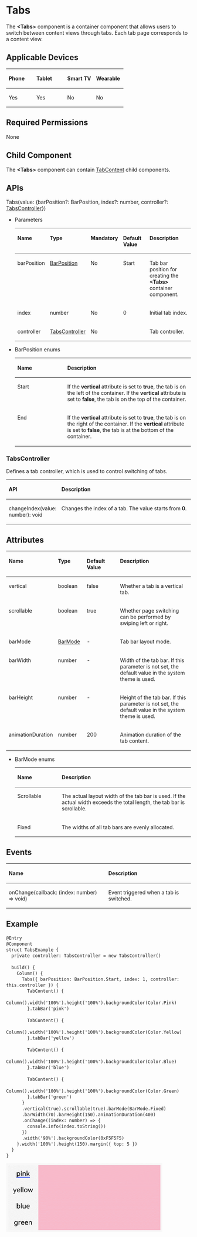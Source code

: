 # Tabs<a name="EN-US_TOPIC_0000001166728941"></a>

The  **<Tabs\>**  component is a container component that allows users to switch between content views through tabs. Each tab page corresponds to a content view.

## Applicable Devices<a name="section322851519172"></a>

<a name="table857714145377"></a>
<table><thead align="left"><tr id="row55778146373"><th class="cellrowborder" valign="top" width="23.66106080206986%" id="mcps1.1.5.1.1"><p id="p7577141417376"><a name="p7577141417376"></a><a name="p7577141417376"></a>Phone</p>
</th>
<th class="cellrowborder" valign="top" width="26.3130659767141%" id="mcps1.1.5.1.2"><p id="p487719816463"><a name="p487719816463"></a><a name="p487719816463"></a>Tablet</p>
</th>
<th class="cellrowborder" valign="top" width="24.63130659767141%" id="mcps1.1.5.1.3"><p id="p135771614203720"><a name="p135771614203720"></a><a name="p135771614203720"></a>Smart TV</p>
</th>
<th class="cellrowborder" valign="top" width="25.39456662354463%" id="mcps1.1.5.1.4"><p id="p25772014133712"><a name="p25772014133712"></a><a name="p25772014133712"></a>Wearable</p>
</th>
</tr>
</thead>
<tbody><tr id="row8578151423715"><td class="cellrowborder" valign="top" width="23.66106080206986%" headers="mcps1.1.5.1.1 "><p id="p65782014203718"><a name="p65782014203718"></a><a name="p65782014203718"></a>Yes</p>
</td>
<td class="cellrowborder" valign="top" width="26.3130659767141%" headers="mcps1.1.5.1.2 "><p id="p148771182469"><a name="p148771182469"></a><a name="p148771182469"></a>Yes</p>
</td>
<td class="cellrowborder" valign="top" width="24.63130659767141%" headers="mcps1.1.5.1.3 "><p id="p45783141377"><a name="p45783141377"></a><a name="p45783141377"></a>No</p>
</td>
<td class="cellrowborder" valign="top" width="25.39456662354463%" headers="mcps1.1.5.1.4 "><p id="p11578161443718"><a name="p11578161443718"></a><a name="p11578161443718"></a>No</p>
</td>
</tr>
</tbody>
</table>

## Required Permissions<a name="section988262631714"></a>

None

## Child Component<a name="section5989144051714"></a>

The  **<Tabs\>**  component can contain  [TabContent](ts-container-tabcontent.md)  child components.

## APIs<a name="section97451749121712"></a>

Tabs\(value: \{barPosition?: BarPosition, index?: number, controller?:  [TabsController](#section104288910399)\}\)

-   Parameters

    <a name="table193606194544"></a>
    <table><thead align="left"><tr id="row536071910541"><th class="cellrowborder" valign="top" width="16.11%" id="mcps1.1.6.1.1"><p id="p436112199544"><a name="p436112199544"></a><a name="p436112199544"></a>Name</p>
    </th>
    <th class="cellrowborder" valign="top" width="19.3%" id="mcps1.1.6.1.2"><p id="p19361319115410"><a name="p19361319115410"></a><a name="p19361319115410"></a>Type</p>
    </th>
    <th class="cellrowborder" valign="top" width="9.77%" id="mcps1.1.6.1.3"><p id="p9361201975417"><a name="p9361201975417"></a><a name="p9361201975417"></a>Mandatory</p>
    </th>
    <th class="cellrowborder" valign="top" width="18.6%" id="mcps1.1.6.1.4"><p id="p43611199542"><a name="p43611199542"></a><a name="p43611199542"></a>Default Value</p>
    </th>
    <th class="cellrowborder" valign="top" width="36.22%" id="mcps1.1.6.1.5"><p id="p1136141975419"><a name="p1136141975419"></a><a name="p1136141975419"></a>Description</p>
    </th>
    </tr>
    </thead>
    <tbody><tr id="row10361101915545"><td class="cellrowborder" valign="top" width="16.11%" headers="mcps1.1.6.1.1 "><p id="p1361119155417"><a name="p1361119155417"></a><a name="p1361119155417"></a>barPosition</p>
    </td>
    <td class="cellrowborder" valign="top" width="19.3%" headers="mcps1.1.6.1.2 "><p id="p8361181913548"><a name="p8361181913548"></a><a name="p8361181913548"></a><a href="#li15340346135115">BarPosition</a></p>
    </td>
    <td class="cellrowborder" valign="top" width="9.77%" headers="mcps1.1.6.1.3 "><p id="p153611119195411"><a name="p153611119195411"></a><a name="p153611119195411"></a>No</p>
    </td>
    <td class="cellrowborder" valign="top" width="18.6%" headers="mcps1.1.6.1.4 "><p id="p1436114193546"><a name="p1436114193546"></a><a name="p1436114193546"></a>Start</p>
    </td>
    <td class="cellrowborder" valign="top" width="36.22%" headers="mcps1.1.6.1.5 "><p id="p328155017218"><a name="p328155017218"></a><a name="p328155017218"></a>Tab bar position for creating the <strong id="b1280611567272"><a name="b1280611567272"></a><a name="b1280611567272"></a>&lt;Tabs&gt;</strong> container component.</p>
    </td>
    </tr>
    <tr id="row1860154012417"><td class="cellrowborder" valign="top" width="16.11%" headers="mcps1.1.6.1.1 "><p id="p108611240343"><a name="p108611240343"></a><a name="p108611240343"></a>index</p>
    </td>
    <td class="cellrowborder" valign="top" width="19.3%" headers="mcps1.1.6.1.2 "><p id="p17861154015414"><a name="p17861154015414"></a><a name="p17861154015414"></a>number</p>
    </td>
    <td class="cellrowborder" valign="top" width="9.77%" headers="mcps1.1.6.1.3 "><p id="p986119408419"><a name="p986119408419"></a><a name="p986119408419"></a>No</p>
    </td>
    <td class="cellrowborder" valign="top" width="18.6%" headers="mcps1.1.6.1.4 "><p id="p1186174019416"><a name="p1186174019416"></a><a name="p1186174019416"></a>0</p>
    </td>
    <td class="cellrowborder" valign="top" width="36.22%" headers="mcps1.1.6.1.5 "><p id="p986110401845"><a name="p986110401845"></a><a name="p986110401845"></a>Initial tab index.</p>
    </td>
    </tr>
    <tr id="row1559133357"><td class="cellrowborder" valign="top" width="16.11%" headers="mcps1.1.6.1.1 "><p id="p19591536520"><a name="p19591536520"></a><a name="p19591536520"></a>controller</p>
    </td>
    <td class="cellrowborder" valign="top" width="19.3%" headers="mcps1.1.6.1.2 "><p id="p659116317510"><a name="p659116317510"></a><a name="p659116317510"></a><a href="#section104288910399">TabsController</a></p>
    </td>
    <td class="cellrowborder" valign="top" width="9.77%" headers="mcps1.1.6.1.3 "><p id="p165912037510"><a name="p165912037510"></a><a name="p165912037510"></a>No</p>
    </td>
    <td class="cellrowborder" valign="top" width="18.6%" headers="mcps1.1.6.1.4 ">&nbsp;&nbsp;</td>
    <td class="cellrowborder" valign="top" width="36.22%" headers="mcps1.1.6.1.5 "><p id="p959117310513"><a name="p959117310513"></a><a name="p959117310513"></a>Tab controller.</p>
    </td>
    </tr>
    </tbody>
    </table>

-   <a name="li15340346135115"></a>BarPosition enums

    <a name="table2319185192616"></a>
    <table><thead align="left"><tr id="row2032019513262"><th class="cellrowborder" valign="top" width="28.360000000000003%" id="mcps1.1.3.1.1"><p id="p7320551132614"><a name="p7320551132614"></a><a name="p7320551132614"></a>Name</p>
    </th>
    <th class="cellrowborder" valign="top" width="71.64%" id="mcps1.1.3.1.2"><p id="p9320951152619"><a name="p9320951152619"></a><a name="p9320951152619"></a>Description</p>
    </th>
    </tr>
    </thead>
    <tbody><tr id="row73201351192611"><td class="cellrowborder" valign="top" width="28.360000000000003%" headers="mcps1.1.3.1.1 "><p id="p10400151015275"><a name="p10400151015275"></a><a name="p10400151015275"></a>Start</p>
    </td>
    <td class="cellrowborder" valign="top" width="71.64%" headers="mcps1.1.3.1.2 "><p id="p12320165115268"><a name="p12320165115268"></a><a name="p12320165115268"></a>If the <strong id="b6532191803016"><a name="b6532191803016"></a><a name="b6532191803016"></a>vertical</strong> attribute is set to <strong id="b12123183933016"><a name="b12123183933016"></a><a name="b12123183933016"></a>true</strong>, the tab is on the left of the container. If the <strong id="b1761113743118"><a name="b1761113743118"></a><a name="b1761113743118"></a>vertical</strong> attribute is set to <strong id="b1676784511319"><a name="b1676784511319"></a><a name="b1676784511319"></a>false</strong>, the tab is on the top of the container.</p>
    </td>
    </tr>
    <tr id="row58043114275"><td class="cellrowborder" valign="top" width="28.360000000000003%" headers="mcps1.1.3.1.1 "><p id="p98043182720"><a name="p98043182720"></a><a name="p98043182720"></a>End</p>
    </td>
    <td class="cellrowborder" valign="top" width="71.64%" headers="mcps1.1.3.1.2 "><p id="p1098012362918"><a name="p1098012362918"></a><a name="p1098012362918"></a>If the <strong id="b53711613163214"><a name="b53711613163214"></a><a name="b53711613163214"></a>vertical</strong> attribute is set to <strong id="b14371191323213"><a name="b14371191323213"></a><a name="b14371191323213"></a>true</strong>, the tab is on the right of the container. If the <strong id="b123721013153213"><a name="b123721013153213"></a><a name="b123721013153213"></a>vertical</strong> attribute is set to <strong id="b1937218138329"><a name="b1937218138329"></a><a name="b1937218138329"></a>false</strong>, the tab is at the bottom of the container.</p>
    </td>
    </tr>
    </tbody>
    </table>


### TabsController<a name="section104288910399"></a>

Defines a tab controller, which is used to control switching of tabs.

<a name="table18201749144213"></a>
<table><thead align="left"><tr id="row122017496424"><th class="cellrowborder" valign="top" width="26.99%" id="mcps1.1.3.1.1"><p id="p132014497426"><a name="p132014497426"></a><a name="p132014497426"></a>API</p>
</th>
<th class="cellrowborder" valign="top" width="73.00999999999999%" id="mcps1.1.3.1.2"><p id="p1520111494422"><a name="p1520111494422"></a><a name="p1520111494422"></a>Description</p>
</th>
</tr>
</thead>
<tbody><tr id="row142019496423"><td class="cellrowborder" valign="top" width="26.99%" headers="mcps1.1.3.1.1 "><p id="p19183105594516"><a name="p19183105594516"></a><a name="p19183105594516"></a>changeIndex(value: number): void</p>
</td>
<td class="cellrowborder" valign="top" width="73.00999999999999%" headers="mcps1.1.3.1.2 "><p id="p122511258467"><a name="p122511258467"></a><a name="p122511258467"></a>Changes the index of a tab. The value starts from <strong id="b1530485513414"><a name="b1530485513414"></a><a name="b1530485513414"></a>0</strong>.</p>
</td>
</tr>
</tbody>
</table>

## Attributes<a name="section1738516911810"></a>

<a name="table1854mcpsimp"></a>
<table><thead align="left"><tr id="row1861mcpsimp"><th class="cellrowborder" valign="top" width="17.82%" id="mcps1.1.5.1.1"><p id="p1863mcpsimp"><a name="p1863mcpsimp"></a><a name="p1863mcpsimp"></a>Name</p>
</th>
<th class="cellrowborder" valign="top" width="15.840000000000002%" id="mcps1.1.5.1.2"><p id="p1865mcpsimp"><a name="p1865mcpsimp"></a><a name="p1865mcpsimp"></a>Type</p>
</th>
<th class="cellrowborder" valign="top" width="19.75%" id="mcps1.1.5.1.3"><p id="p1867mcpsimp"><a name="p1867mcpsimp"></a><a name="p1867mcpsimp"></a>Default Value</p>
</th>
<th class="cellrowborder" valign="top" width="46.589999999999996%" id="mcps1.1.5.1.4"><p id="p1869mcpsimp"><a name="p1869mcpsimp"></a><a name="p1869mcpsimp"></a>Description</p>
</th>
</tr>
</thead>
<tbody><tr id="row1879mcpsimp"><td class="cellrowborder" valign="top" width="17.82%" headers="mcps1.1.5.1.1 "><p id="p10537mcpsimp"><a name="p10537mcpsimp"></a><a name="p10537mcpsimp"></a>vertical</p>
</td>
<td class="cellrowborder" valign="top" width="15.840000000000002%" headers="mcps1.1.5.1.2 "><p id="p10539mcpsimp"><a name="p10539mcpsimp"></a><a name="p10539mcpsimp"></a>boolean</p>
</td>
<td class="cellrowborder" valign="top" width="19.75%" headers="mcps1.1.5.1.3 "><p id="p10541mcpsimp"><a name="p10541mcpsimp"></a><a name="p10541mcpsimp"></a>false</p>
</td>
<td class="cellrowborder" valign="top" width="46.589999999999996%" headers="mcps1.1.5.1.4 "><p id="p17139154113369"><a name="p17139154113369"></a><a name="p17139154113369"></a>Whether a tab is a vertical tab.</p>
</td>
</tr>
<tr id="row1888mcpsimp"><td class="cellrowborder" valign="top" width="17.82%" headers="mcps1.1.5.1.1 "><p id="p10544mcpsimp"><a name="p10544mcpsimp"></a><a name="p10544mcpsimp"></a>scrollable</p>
</td>
<td class="cellrowborder" valign="top" width="15.840000000000002%" headers="mcps1.1.5.1.2 "><p id="p10546mcpsimp"><a name="p10546mcpsimp"></a><a name="p10546mcpsimp"></a>boolean</p>
</td>
<td class="cellrowborder" valign="top" width="19.75%" headers="mcps1.1.5.1.3 "><p id="p10548mcpsimp"><a name="p10548mcpsimp"></a><a name="p10548mcpsimp"></a>true</p>
</td>
<td class="cellrowborder" valign="top" width="46.589999999999996%" headers="mcps1.1.5.1.4 "><p id="p29371214364"><a name="p29371214364"></a><a name="p29371214364"></a>Whether page switching can be performed by swiping left or right. </p>
</td>
</tr>
<tr id="row1897mcpsimp"><td class="cellrowborder" valign="top" width="17.82%" headers="mcps1.1.5.1.1 "><p id="p10551mcpsimp"><a name="p10551mcpsimp"></a><a name="p10551mcpsimp"></a>barMode</p>
</td>
<td class="cellrowborder" valign="top" width="15.840000000000002%" headers="mcps1.1.5.1.2 "><p id="p10553mcpsimp"><a name="p10553mcpsimp"></a><a name="p10553mcpsimp"></a><a href="#li386615395316">BarMode</a></p>
</td>
<td class="cellrowborder" valign="top" width="19.75%" headers="mcps1.1.5.1.3 "><p id="p10555mcpsimp"><a name="p10555mcpsimp"></a><a name="p10555mcpsimp"></a>-</p>
</td>
<td class="cellrowborder" valign="top" width="46.589999999999996%" headers="mcps1.1.5.1.4 "><p id="p1905mcpsimp"><a name="p1905mcpsimp"></a><a name="p1905mcpsimp"></a>Tab bar layout mode.</p>
</td>
</tr>
<tr id="row1906mcpsimp"><td class="cellrowborder" valign="top" width="17.82%" headers="mcps1.1.5.1.1 "><p id="p10558mcpsimp"><a name="p10558mcpsimp"></a><a name="p10558mcpsimp"></a>barWidth</p>
</td>
<td class="cellrowborder" valign="top" width="15.840000000000002%" headers="mcps1.1.5.1.2 "><p id="p10560mcpsimp"><a name="p10560mcpsimp"></a><a name="p10560mcpsimp"></a>number</p>
</td>
<td class="cellrowborder" valign="top" width="19.75%" headers="mcps1.1.5.1.3 "><p id="p10562mcpsimp"><a name="p10562mcpsimp"></a><a name="p10562mcpsimp"></a>-</p>
</td>
<td class="cellrowborder" valign="top" width="46.589999999999996%" headers="mcps1.1.5.1.4 "><p id="p1914mcpsimp"><a name="p1914mcpsimp"></a><a name="p1914mcpsimp"></a>Width of the tab bar. If this parameter is not set, the default value in the system theme is used.</p>
</td>
</tr>
<tr id="row1915mcpsimp"><td class="cellrowborder" valign="top" width="17.82%" headers="mcps1.1.5.1.1 "><p id="p10565mcpsimp"><a name="p10565mcpsimp"></a><a name="p10565mcpsimp"></a>barHeight</p>
</td>
<td class="cellrowborder" valign="top" width="15.840000000000002%" headers="mcps1.1.5.1.2 "><p id="p10567mcpsimp"><a name="p10567mcpsimp"></a><a name="p10567mcpsimp"></a>number</p>
</td>
<td class="cellrowborder" valign="top" width="19.75%" headers="mcps1.1.5.1.3 "><p id="p10569mcpsimp"><a name="p10569mcpsimp"></a><a name="p10569mcpsimp"></a>-</p>
</td>
<td class="cellrowborder" valign="top" width="46.589999999999996%" headers="mcps1.1.5.1.4 "><p id="p1923mcpsimp"><a name="p1923mcpsimp"></a><a name="p1923mcpsimp"></a>Height of the tab bar. If this parameter is not set, the default value in the system theme is used.</p>
</td>
</tr>
<tr id="row195881158686"><td class="cellrowborder" valign="top" width="17.82%" headers="mcps1.1.5.1.1 "><p id="p195883581813"><a name="p195883581813"></a><a name="p195883581813"></a>animationDuration</p>
</td>
<td class="cellrowborder" valign="top" width="15.840000000000002%" headers="mcps1.1.5.1.2 "><p id="p258815586820"><a name="p258815586820"></a><a name="p258815586820"></a>number</p>
</td>
<td class="cellrowborder" valign="top" width="19.75%" headers="mcps1.1.5.1.3 "><p id="p185891858089"><a name="p185891858089"></a><a name="p185891858089"></a>200</p>
</td>
<td class="cellrowborder" valign="top" width="46.589999999999996%" headers="mcps1.1.5.1.4 "><p id="p195891558888"><a name="p195891558888"></a><a name="p195891558888"></a>Animation duration of the tab content.</p>
</td>
</tr>
</tbody>
</table>

-   <a name="li386615395316"></a>BarMode enums

    <a name="table12144170154116"></a>
    <table><thead align="left"><tr id="row1314430184118"><th class="cellrowborder" valign="top" width="25.2%" id="mcps1.1.3.1.1"><p id="p1614414014416"><a name="p1614414014416"></a><a name="p1614414014416"></a>Name</p>
    </th>
    <th class="cellrowborder" valign="top" width="74.8%" id="mcps1.1.3.1.2"><p id="p1314415074113"><a name="p1314415074113"></a><a name="p1314415074113"></a>Description</p>
    </th>
    </tr>
    </thead>
    <tbody><tr id="row61441505417"><td class="cellrowborder" valign="top" width="25.2%" headers="mcps1.1.3.1.1 "><p id="p191443034117"><a name="p191443034117"></a><a name="p191443034117"></a>Scrollable</p>
    </td>
    <td class="cellrowborder" valign="top" width="74.8%" headers="mcps1.1.3.1.2 "><p id="p121447017412"><a name="p121447017412"></a><a name="p121447017412"></a>The actual layout width of the tab bar is used. If the actual width exceeds the total length, the tab bar is scrollable.</p>
    </td>
    </tr>
    <tr id="row20144801418"><td class="cellrowborder" valign="top" width="25.2%" headers="mcps1.1.3.1.1 "><p id="p17145110194110"><a name="p17145110194110"></a><a name="p17145110194110"></a>Fixed</p>
    </td>
    <td class="cellrowborder" valign="top" width="74.8%" headers="mcps1.1.3.1.2 "><p id="p171454015415"><a name="p171454015415"></a><a name="p171454015415"></a>The widths of all tab bars are evenly allocated.</p>
    </td>
    </tr>
    </tbody>
    </table>


## Events<a name="section6741113101919"></a>

<a name="table1934mcpsimp"></a>
<table><thead align="left"><tr id="row1940mcpsimp"><th class="cellrowborder" colspan="2" valign="top" id="mcps1.1.4.1.1"><p id="p1944mcpsimp"><a name="p1944mcpsimp"></a><a name="p1944mcpsimp"></a>Name</p>
</th>
<th class="cellrowborder" valign="top" id="mcps1.1.4.1.2"><p id="p1946mcpsimp"><a name="p1946mcpsimp"></a><a name="p1946mcpsimp"></a>Description</p>
</th>
</tr>
</thead>
<tbody><tr id="row1947mcpsimp"><td class="cellrowborder" colspan="2" valign="top" headers="mcps1.1.4.1.1 "><p id="p1949mcpsimp"><a name="p1949mcpsimp"></a><a name="p1949mcpsimp"></a>onChange(callback: (index: number) =&gt; void)</p>
</td>
<td class="cellrowborder" valign="top" headers="mcps1.1.4.1.2 "><p id="p10594mcpsimp"><a name="p10594mcpsimp"></a><a name="p10594mcpsimp"></a>Event triggered when a tab is switched.</p>
</td>
</tr>
</tbody>
</table>

## Example<a name="section1131255321814"></a>

```
@Entry
@Component
struct TabsExample {
  private controller: TabsController = new TabsController()

  build() {
    Column() {
      Tabs({ barPosition: BarPosition.Start, index: 1, controller: this.controller }) {
        TabContent() {
          Column().width('100%').height('100%').backgroundColor(Color.Pink)
        }.tabBar('pink')

        TabContent() {
          Column().width('100%').height('100%').backgroundColor(Color.Yellow)
        }.tabBar('yellow')

        TabContent() {
          Column().width('100%').height('100%').backgroundColor(Color.Blue)
        }.tabBar('blue')

        TabContent() {
          Column().width('100%').height('100%').backgroundColor(Color.Green)
        }.tabBar('green')
      }
      .vertical(true).scrollable(true).barMode(BarMode.Fixed)
      .barWidth(70).barHeight(150).animationDuration(400)
      .onChange((index: number) => {
        console.info(index.toString())
      })
      .width('90%').backgroundColor(0xF5F5F5)
    }.width('100%').height(150).margin({ top: 5 })
  }
}
```

![](figures/tabs.gif)

